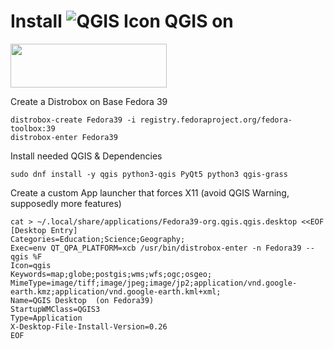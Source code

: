 # Install ![QGIS Icon](https://docs.qgis.org/3.34/en/_static/logo.png) QGIS on
<img src="https://fedoraproject.org/assets/images/logos/fedora-blue.png"
     width="250"
     height="70" />
     
Create a Distrobox on Base Fedora 39

```
distrobox-create Fedora39 -i registry.fedoraproject.org/fedora-toolbox:39
distrobox-enter Fedora39
```

Install needed QGIS & Dependencies
```
sudo dnf install -y qgis python3-qgis PyQt5 python3 qgis-grass
```

Create a custom App launcher that forces X11 (avoid QGIS Warning, supposedly more features)
```
cat > ~/.local/share/applications/Fedora39-org.qgis.qgis.desktop <<EOF
[Desktop Entry]
Categories=Education;Science;Geography;
Exec=env QT_QPA_PLATFORM=xcb /usr/bin/distrobox-enter -n Fedora39 -- qgis %F
Icon=qgis
Keywords=map;globe;postgis;wms;wfs;ogc;osgeo;
MimeType=image/tiff;image/jpeg;image/jp2;application/vnd.google-earth.kmz;application/vnd.google-earth.kml+xml;
Name=QGIS Desktop  (on Fedora39)
StartupWMClass=QGIS3
Type=Application
X-Desktop-File-Install-Version=0.26
EOF
```

